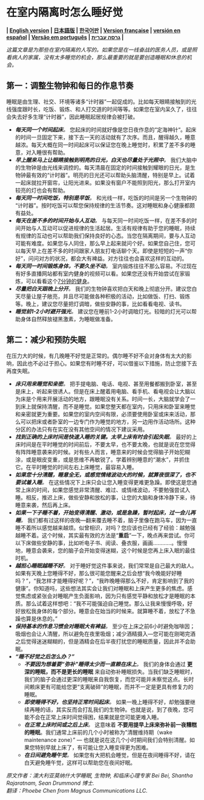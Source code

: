 # 在室内隔离时怎么睡好觉

**| [English version](https://github.com/beisci/SleepInfo/blob/master/sleep_in_isolation.md) | [日本語版](https://github.com/beisci/SleepInfo/blob/master/sleep_in_isolation_jp.md) | [한국어판](https://github.com/beisci/SleepInfo/blob/master/sleep_in_isolation_kr.md) | [Version française](https://github.com/beisci/SleepInfo/blob/master/sleep_in_isolation_fr.md) | [versión en español](https://github.com/beisci/SleepInfo/blob/master/sleep_in_isolation_sp.md) | [Versão em português](https://github.com/beisci/SleepInfo/blob/master/sleep_in_isolation_pt.md) | [גרסה עברית](https://github.com/beisci/SleepInfo/raw/master/sleep_in_isolation_he.pdf) |**

_这篇文章是为那些在室内隔离的人写的。如果您是在一线奋战的医务人员，或是照看病人的家属，没有太多睡觉的机会，那么最重要的就是要创造睡眠和休息的机会。_  

## 第一：调整生物钟和每日的作息节奏
睡眠是由生理、社交、环境等诸多“计时器”一起促成的。比如每天眼睛接触到的光线强度跟时长，吃饭、锻炼、和人打交道的时间等等。如果您在室内呆久了，往往会失去好多生理“计时器”，因此睡眠起居规律会被打破。
- _**每天同一个时间起床**。_ 您起床的时间就好像是您日夜作息的“定海神针“。起床的时间一旦固定下来，接下去一天的活动就有了次序。而且，醒得越久，睡意越浓。每天大概在同一时间起床可以保证您在晚上睡觉时，积累了差不多的睡意，对入睡很有帮助。
- _**早上醒来马上让眼睛接触到明亮的日光，白天也尽量处于光照中**。_ 我们大脑中的生物钟是由光线来调控的。每天清晨在固定的时间接触到耀眼的日光，是生物钟最有效的“计时器”。明亮的日光还可以帮助头脑清醒，特别是早上。试着一起床就拉开窗帘，让阳光进来。如果没有窗户不能照到阳光，那么打开室内较亮的灯也会有帮助。
- _**每天同一时间吃饭，特别是早饭**。_ 和光线一样，吃饭的时间是另一个生物钟的 “计时器”。按时吃饭可以帮您保持规律的生活节奏。这对睡眠和身心健康都颇有益处。
- _**每天在差不多的时间开始与人互动**。_ 与每天同一时间吃饭一样，在差不多的时间开始与人互动可以促进规律的生活起居。生活有规律有助于您的睡眠，持续有规律的互动也可以帮助我们保持良好的心态。当您在隔离期间，要与人互动可能有难度。如果您与人同住，那么早上起来就问个好。如果您自己住，您可以每天早上在差不多的时间跟家人朋友打电话聊个天。即使是短短的一声“你好”，问问对方的状况，都会大有裨益。对方往往也会喜欢这样的互动的。
- _**每天同一时间锻炼身体，不要久坐不动**。_ 室内锻炼往往不那么容易。不过现在有好多直播网站都有室内健身的视频可以看。如果您还没有开始尝试在家锻炼，可以看看这个[7分钟的健身](https://baijiahao.baidu.com/s?id=1611574157441833471&wfr=spider&for=pc)。
- _**尽量把白天跟晚上分开**。_ 我们的生物钟喜欢把白天和晚上彻底分开。建议您白天尽量让屋子敞亮，并且尽可能做各种积极的活动，比如做饭、打扫、锻炼等。晚上，建议您尽量把灯调暗，做些安静的事，比如看看电视、读书。
- _**睡觉前1-2小时避开强光**。_ 建议您在睡前1-2小时调暗灯光。较暗的灯光可以帮助身体自然释放褪黑激素，为睡眠做准备。

## 第二：减少和预防失眠
在压力大的时候，有几晚睡不好觉是正常的。偶尔睡不好不会对身体有太大的影响，因此也不必过于担心。如果您有时睡不好，可以借鉴以下措施，防止您接下去再度失眠。
- _**床只用来睡觉和亲密**。_ 把手提电脑、电话、电视、甚至用餐都搬到卧室，甚至是床上，听起来很诱人。但是在床上醒着用电脑、看手机、看电视会让大脑以为床是个用来开展活动的地方，跟睡眠没有关系。时间一长，大脑就学会了一到床上就保持清醒，而不是睡觉。如果您整天都在室内，只用床和卧室来睡觉和亲密就更为重要。如果您的室内空间有限，必须要使用卧室或床来活动，那么可以把床或者卧室的一边专门作为睡觉的地方，另一边用作活动场所。这种分区的办法只有在实在没有其他空间的情况下建议采用。
- _**找到正确的上床时间是快速入睡的关键。太早上床有时会引起失眠**。_ 最好的上床时间是在平时睡觉的时间前后，不要太早，也不要太晚，也就是说在您觉得有阵阵睡意袭来的时候。对有些人而言，睡意来的时候会觉得脑子开始犯糊涂，或是眼皮变重，或是思维不再敏锐了。学着辨别睡意的“潮水”，并抓住它。在平时睡觉的时间左右上床睡觉，最容易入睡。
- _**如果您十分清醒，睡意全无，或感觉情绪波动大的时候，就算夜很深了，也不要试着入睡**。_ 在这些情况下上床只会让您入睡变得更难更急躁。即使这是您通常上床的时间，如果您感觉非常清醒、难过、或情绪波动，不要勉强尝试入睡。相反，推迟上床，做些安静和放松的事，让您的大脑和身体冷静下来，待睡意来袭，然后再上床。
- _**如果一下子睡不着，开始变得清醒、激动，或是急躁，暂时起床，过一会儿再睡**。_ 我们都有过这样的夜晚—翻来覆去睡不着，脑子里像在跑马车，因为一直睡不着所以感觉越来越烦。似曾相识，对吗？您应该也已经有了经验：越勉强越睡不着。这个时候，其实最有效的方法是“**重启**”一下，晚点再来尝试。你可以下床做些安静的事，比如听电子书、阅读、叠衣服，画画…………。慢慢地，睡意会袭来，您的脑子会开始变得迷糊，这个时候是您再上床入眠的最佳时机。
- _**越担心睡眠越睡不好**。_ 对于睡好觉这件事来说，我们常常是自己最大的敌人。如果有天晚上您睡得不好，那么很可能您醒来之后会想“我今晚能好好睡吗？”，“我怎样才能睡得好呢？”，“我昨晚睡得那么不好，肯定影响到了我的健康”。你知道吗，这些想法其实会让我们对睡眠和上床产生更多的焦虑。感觉焦虑或紧张会对睡眠产生负面影响，因为只有感觉平静和放松才是睡眠的本质。那么试着这样想吧：“我不可能强迫自己睡觉。那么让我来慢慢呼吸，好好放松我身体的每个部分。睡意会在始当的时候来。就算睡不着，放松了不急躁也算是休息的。”
- _**保持基本的作息习惯会对睡眠大有裨益**。_ 至少在上床之前6小时避免咖啡因；吸烟也会让人清醒，所以避免在夜里吸烟；减少酒精摄入—您可能在刚喝完酒之后觉得迷迷糊糊的，但是酒精会在后半夜打扰您的睡眠质量，因此并不会助眠。
- _**“睡不好觉之后怎么办？”**_
	- _**不要因为想着要“弥补”睡得太少而一直赖在床上**。_ 我们的身体会通过 **更深的睡眠，而不是更长的睡眠** 来自动弥补睡眠损失。当我们缺乏睡眠时，我们的脑子会通过更深的睡眠来自我恢复，而您可能并未察觉这点。长时间赖床更有可能给您更“支离破碎”的睡眠，而并不一定是更具有修复力的睡眠。
	- _**即使睡得不好，也坚持正常时间起床**。_ 如果一晚上睡得不好，却勉强要继续再睡的话，其实反而会打乱我们的生物钟。也就是说，到了夜晚，您可能不会在正常上床时间觉得困，结果就是您可能更难入睡。
	- _**在正常上床时间或之后上床**。_ 这意味着 **不要用提早上床来弥补前一夜糟糕的睡眠**。我们通常上床前的几个小时被称为”清醒维持期（wake maintenance zone）” — 也就是说在这几个小时期间我们会特别清醒。如果您特别早就上床了，有可能让您入睡变得更为困难。
	- _**在日间避免睡午觉**。_ 如果您有大把机会睡觉，但是在夜间睡得不好，请在白天避免睡午觉，这样可以帮助您在夜间好眠。


_原文作者：澳大利亚莫纳什大学睡眠, 生物钟, 和临床心理专家 Bei Bei, Shantha Rajaratnam, Sean Drummond 博士._  
_翻译：Phoebe Chen from Magnus Communications LLC._  
